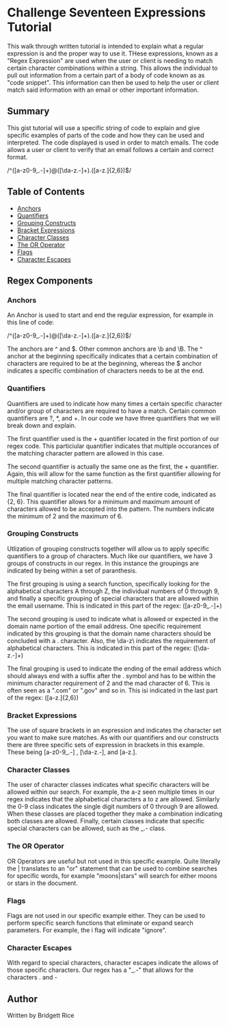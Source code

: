 # Challenge Seventeen Expressions Tutorial

This walk through written tutorial is intended to explain what a regular expression is and the proper way to use it.  THese expressions, known as a "Regex Expression" are used when the user or client is needing to match certain character combinations within a string.  This allows the individual to pull out information from a certain part of a body of code known as as "code snippet".  This information can then be used to help the user or client match said information with an email or other important information.

## Summary

This gist tutorial will use a specific string of code to explain and give specific examples of parts of the code and how they can be used and interpreted.  The code displayed is used in order to match emails.  The code allows a user or client to verify that an email follows a certain and correct format.

/^([a-z0-9_\.-]+)@([\da-z\.-]+)\.([a-z\.]{2,6})$/

## Table of Contents

- [Anchors](#anchors)
- [Quantifiers](#quantifiers)
- [Grouping Constructs](#grouping-constructs)
- [Bracket Expressions](#bracket-expressions)
- [Character Classes](#character-classes)
- [The OR Operator](#the-or-operator)
- [Flags](#flags)
- [Character Escapes](#character-escapes)

## Regex Components

### Anchors

An Anchor is used to start and end the regular expression, for example in this line of code:

/^([a-z0-9_\.-]+)@([\da-z\.-]+)\.([a-z\.]{2,6})$/

The anchors are ^ and $.  Other common anchors are \b and \B.  The ^ anchor at the beginning specifically indicates that a certain combination of characters are required to be at the beginning, whereas the $ anchor indicates a specific combination of characters needs to be at the end.

### Quantifiers

Quantifiers are used to indicate how many times a certain specific character and/or group of characters are required to have a match.  Certain common quantifiers are ?, *, and +.  In our code we have three quantifiers that we will break down and explain.

The first quantifier used is the + quantifier located in the first portion of our regex code.  This particiular quantifier indicates that multiple occurances of the matching character pattern are allowed in this case.

The second quantifier is actually the same one as the first, the + quantifier.  Again, this will allow for the same function as the first quantifier allowing for multiple matching character patterns.

The final quantifier is located near the end of the entire code, indicated as {2, 6}.  This quantifier allows for a minimum and maximum amount of characters allowed to be accepted into the pattern.  The numbers indicate the minimum of 2 and the maximum of 6.

### Grouping Constructs

Utlization of grouping constructs together will allow us to apply specific quantifiers to a group of characters.  Much like our quantifiers, we have 3 groups of constructs in our regex.  In this instance the groupings are indicated by being within a set of paranthesis.

The first grouping is using a search function, specifically looking for the alphabetical characters A through Z, the individual numbers of 0 through 9, and finally a specific grouping of special characters that are allowed within the email username.  This is indicated in this part of the regex: ([a-z0-9_\.-]+)

The second grouping is used to indicate what is allowed or expected in the domain name portion of the email address.  One specific requirement indicated by this grouping is that the domain name characters should be concluded with a . character.  Also, the \da-z\ indicates the requirement of alphabetical characters. This is indicated in this part of the regex: ([\da-z\.-]+)

The final grouping is used to indicate the ending of the email address which should always end with a suffix after the . symbol and has to be within the minimum character requirement of 2 and the mad character of 6.  This is often seen as a ".com" or ".gov" and so in.  This isi indicated in the last part of the regex: ([a-z\.]{2,6})

### Bracket Expressions

The use of square brackets in an expression and indicates the character set you want to make sure matches.  As with our quantifiers and our constructs there are three specific sets of expression in brackets in this example.  These being [a-z0-9_\.-] , [\da-z\.-], and [a-z\.].

### Character Classes

The user of character classes indicates what specific characters will be allowed within our search.  For example, the a-z seen multiple times in our regex indicates that the alphabetical characters a to z are allowed.  Similarly the 0-9 class indicates the single digit numbers of 0 through 9 are allowed.  When these classes are placed together they make a combination indicating both classes are allowed.  Finally, certain classes indicate that specific special characters can be allowed, such as the _\.- class.

### The OR Operator

OR Operators are useful but not used in this specific example.  Quite literally the | translates to an "or" statement that can be used to combine searches for specific words, for example "moons|stars" will search for either moons or stars in the document.

### Flags

Flags are not used in our specific example either.  They can be used to perform specific search functions that eliminate or expand search parameters.  For example, the i flag will indicate "ignore".

### Character Escapes

With regard to special characters, character escapes indicate the allows of those specific characters.  Our regex has a "_\.-" that allows for the characters . and -

## Author

Written by Bridgett Rice 